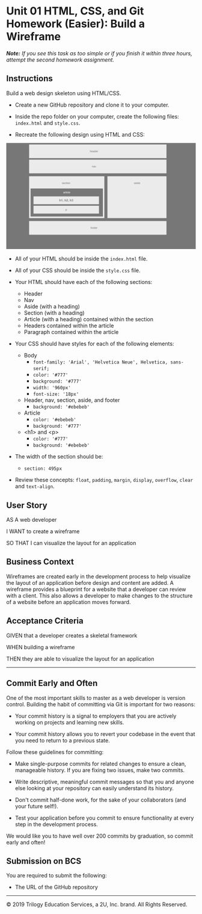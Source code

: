 # Unit 01 HTML, CSS, and Git Homework (Easier): Build a Wireframe

_**Note:** If you see this task as too simple or if you finish it within three hours, attempt the second homework assignment._

## Instructions

Build a web design skeleton using HTML/CSS.

* Create a new GitHub repository and clone it to your computer.

* Inside the repo folder on your computer, create the following files: `index.html` and `style.css`.

* Recreate the following design using HTML and CSS:

![final layout](./Assets/Images/Easier-Layout.png)

* All of your HTML should be inside the `index.html` file.

* All of your CSS should be inside the `style.css` file.

* Your HTML should have each of the following sections:

   * Header
   * Nav
   * Aside (with a heading)
   * Section (with a heading)
   * Article (with a heading) contained within the section
   * Headers contained within the article
   * Paragraph contained within the article

* Your CSS should have styles for each of the following elements:

   * Body
     * `font-family: 'Arial', 'Helvetica Neue', Helvetica, sans-serif;`
     * `color: '#777'`
     * `background: '#777'`
     * `width: '960px'`
     * `font-size: '18px'`
   * Header, nav, section, aside, and footer
     * `background: '#ebebeb'`
   * Article
     * `color: '#ebebeb'`
     * `background: '#777'`
   * \<h1\> and \<p\>
     * `color: '#777'`
     * `background: '#ebebeb'`
     
* The width of the section should be:
   * `section: 495px`

* Review these concepts: `float`, `padding`, `margin`, `display`, `overflow`, `clear` and `text-align`.

## User Story

AS A web developer

I WANT to create a wireframe

SO THAT I can visualize the layout for an application

## Business Context

Wireframes are created early in the development process to help visualize the layout of an application before design and content are added. A wireframe provides a blueprint for a website that a developer can review with a client. This also allows a developer to make changes to the structure of a website before an application moves forward.

## Acceptance Criteria

GIVEN that a developer creates a skeletal framework

WHEN building a wireframe

THEN they are able to visualize the layout for an application

- - -

## Commit Early and Often

One of the most important skills to master as a web developer is version control. Building the habit of committing via Git is important for two reasons:

* Your commit history is a signal to employers that you are actively working on projects and learning new skills.

* Your commit history allows you to revert your codebase in the event that you need to return to a previous state.

Follow these guidelines for committing:

* Make single-purpose commits for related changes to ensure a clean, manageable history. If you are fixing two issues, make two commits.

* Write descriptive, meaningful commit messages so that you and anyone else looking at your repository can easily understand its history.

* Don't commit half-done work, for the sake of your collaborators (and your future self!).

* Test your application before you commit to ensure functionality at every step in the development process.

We would like you to have well over 200 commits by graduation, so commit early and often!

## Submission on BCS

You are required to submit the following:

* The URL of the GitHub repository

---
© 2019 Trilogy Education Services, a 2U, Inc. brand. All Rights Reserved.
